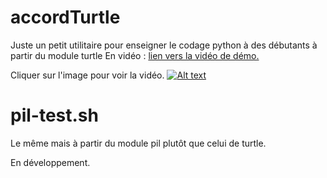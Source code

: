 # accordTurtle
Juste un petit utilitaire pour enseigner le codage python à des débutants à partir du module turtle
En vidéo  : [lien vers la vidéo de démo.](https://cbiot.fr/site/accords.m4v)

Cliquer sur l'image pour voir la vidéo.
[![Alt text](https://cbiot.fr/site/accords2.png)](https://cbiot.fr/site/accords.m4v)


# pil-test.sh
Le même mais à partir du module pil plutôt que celui de turtle.

En développement.
